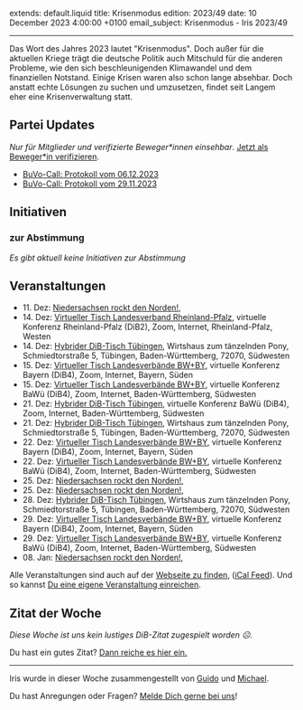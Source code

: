 
extends: default.liquid
title: Krisenmodus
edition: 2023/49
date: 10 December 2023 4:00:00 +0100
email_subject: Krisenmodus - Iris 2023/49

---
Das Wort des Jahres 2023 lautet "Krisenmodus". Doch außer für die aktuellen Kriege trägt die deutsche Politik auch Mitschuld für die anderen Probleme, wie den sich beschleunigenden Klimawandel und dem finanziellen Notstand. Einige Krisen waren also schon lange absehbar. Doch anstatt echte Lösungen zu suchen und umzusetzen, findet seit Langem eher eine Krisenverwaltung statt.


## Partei Updates

_Nur für Mitglieder und verifizierte Beweger\*innen einsehbar_. [Jetzt als Beweger\*in verifizieren](https://dib.de/bewegerin-werden/).

 - [BuVo-Call: Protokoll vom 06.12.2023](https://marktplatz.dib.de/t/buvo-call-protokoll-vom-06-12-2023/40163)
 - [BuVo-Call: Protokoll vom 29.11.2023](https://marktplatz.dib.de/t/buvo-call-protokoll-vom-29-11-2023/40157)

## Initiativen

### zur Abstimmung
_Es gibt aktuell keine Initiativen zur Abstimmung_

## Veranstaltungen

 - 11.&nbsp;Dez: [Niedersachsen rockt den Norden!](https://dib.de/events/niedersachsen-call-2023-12-11/), 
 - 14.&nbsp;Dez: [Virtueller Tisch Landesverband Rheinland-Pfalz](https://dib.de/events/virtueller-tisch-landesverband-rheinland-pfalz-2023-12-14/), virtuelle Konferenz Rheinland-Pfalz (DiB2), Zoom, Internet, Rheinland-Pfalz, Westen
 - 14.&nbsp;Dez: [Hybrider DiB-Tisch Tübingen](https://dib.de/events/hybrider-dib-tisch-tuebingen-2023-12-14/), Wirtshaus zum tänzelnden Pony, Schmiedtorstraße 5, Tübingen, Baden-Württemberg, 72070, Südwesten
 - 15.&nbsp;Dez: [Virtueller Tisch Landesverbände BW+BY](https://dib.de/events/virtueller-tisch-landesverbaende-bwby-2-2023-12-15/), virtuelle Konferenz Bayern (DiB4), Zoom, Internet, Bayern, Süden
 - 15.&nbsp;Dez: [Virtueller Tisch Landesverbände BW+BY](https://dib.de/events/virtueller-tisch-landesverbaende-bwby-3-2023-12-15/), virtuelle Konferenz BaWü (DiB4), Zoom, Internet, Baden-Württemberg, Südwesten
 - 21.&nbsp;Dez: [Hybrider DiB-Tisch Tübingen](https://dib.de/events/virtueller-tisch-tuebingen-2023-12-21/), virtuelle Konferenz BaWü (DiB4), Zoom, Internet, Baden-Württemberg, Südwesten
 - 21.&nbsp;Dez: [Hybrider DiB-Tisch Tübingen](https://dib.de/events/hybrider-dib-tisch-tuebingen-2023-12-21/), Wirtshaus zum tänzelnden Pony, Schmiedtorstraße 5, Tübingen, Baden-Württemberg, 72070, Südwesten
 - 22.&nbsp;Dez: [Virtueller Tisch Landesverbände BW+BY](https://dib.de/events/virtueller-tisch-landesverbaende-bwby-2-2023-12-22/), virtuelle Konferenz Bayern (DiB4), Zoom, Internet, Bayern, Süden
 - 22.&nbsp;Dez: [Virtueller Tisch Landesverbände BW+BY](https://dib.de/events/virtueller-tisch-landesverbaende-bwby-3-2023-12-22/), virtuelle Konferenz BaWü (DiB4), Zoom, Internet, Baden-Württemberg, Südwesten
 - 25.&nbsp;Dez: [Niedersachsen rockt den Norden!](https://dib.de/events/niedersachsen-call-2023-12-25/), 
 - 25.&nbsp;Dez: [Niedersachsen rockt den Norden!](https://dib.de/events/niedersachsen-call-2023-12-25/), 
 - 28.&nbsp;Dez: [Hybrider DiB-Tisch Tübingen](https://dib.de/events/hybrider-dib-tisch-tuebingen-2023-12-28/), Wirtshaus zum tänzelnden Pony, Schmiedtorstraße 5, Tübingen, Baden-Württemberg, 72070, Südwesten
 - 29.&nbsp;Dez: [Virtueller Tisch Landesverbände BW+BY](https://dib.de/events/virtueller-tisch-landesverbaende-bwby-2-2023-12-29/), virtuelle Konferenz Bayern (DiB4), Zoom, Internet, Bayern, Süden
 - 29.&nbsp;Dez: [Virtueller Tisch Landesverbände BW+BY](https://dib.de/events/virtueller-tisch-landesverbaende-bwby-3-2023-12-29/), virtuelle Konferenz BaWü (DiB4), Zoom, Internet, Baden-Württemberg, Südwesten
 - 08.&nbsp;Jan: [Niedersachsen rockt den Norden!](https://dib.de/events/niedersachsen-call-2024-01-08/),

Alle Veranstaltungen sind auch auf der [Webseite zu finden](https://dib.de/veranstaltungen/), ([iCal Feed](https://dib.de/?ical=1)). Und so kannst [Du eine eigene Veranstaltung einreichen](https://marktplatz.dib.de/t/eine-veranstaltung-auf-der-webseite-einreichen/21379).


## Zitat der Woche
_Diese Woche ist uns kein lustiges DiB-Zitat zugespielt worden ☹._

Du hast ein gutes Zitat? [Dann reiche es hier ein.](https://marktplatz.dib.de/t/fortsetzung-lustige-dib-zitate/24431)


---

Iris wurde in dieser Woche zusammengestellt von [Guido](https://marktplatz.dib.de/u/Guido/) und [Michael](https://marktplatz.dib.de/u/MichaelVoss/).

Du hast Anregungen oder Fragen? [Melde Dich gerne bei uns](https://marktplatz.dib.de/t/neu-iris-die-woechtliche-zusammenfasssung-zum-sonntagsbrunch/10990)!

